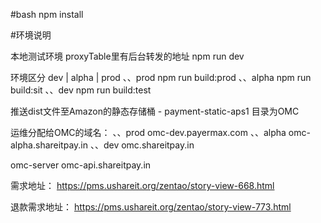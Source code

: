 #bash
npm install

#环境说明

本地测试环境 proxyTable里有后台转发的地址
npm run dev


环境区分 dev | alpha  |  prod
、、prod
npm run build:prod
、、alpha
npm run build:sit
、、dev 
npm run build:test




推送dist文件至Amazon的静态存储桶 - payment-static-aps1
目录为OMC


运维分配给OMC的域名：
、、prod
omc-dev.payermax.com
、、alpha
omc-alpha.shareitpay.in
、、dev 
omc.shareitpay.in


omc-server
omc-api.shareitpay.in

需求地址：
https://pms.ushareit.org/zentao/story-view-668.html


退款需求地址：
https://pms.ushareit.org/zentao/story-view-773.html
